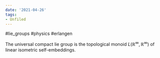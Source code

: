 ```yaml
---
date: '2021-04-26'
tags:
- Unfiled
---
```















\#lie_groups \#physics \#erlangen

The universal compact lie group is the topological monoid $L({\mathbb{R}}^\infty, {\mathbb{R}}^\infty)$ of linear isometric self-embeddings.
